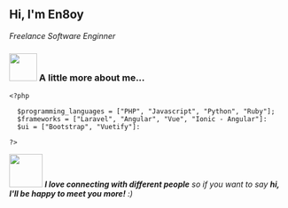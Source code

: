 <h2> Hi, I'm En8oy </h2>
<p>
  <em>
    Freelance Software Enginner
  </em>
</p>

<!-- [![Twitter: En8oyDX](https://img.shields.io/twitter/follow/En8oyDX?style=social)](https://twitter.com/En8oyDX)
[![Linkedin: thaianebraga](https://img.shields.io/badge/-thaianebraga-blue?style=flat-square&logo=Linkedin&logoColor=white&link=https://www.linkedin.com/in/thaianebraga/)](https://www.linkedin.com/in/thaianebraga/)
[![GitHub En8oy](https://img.shields.io/github/followers/En8oy?label=follow&style=social)](https://github.com/En8oy) -->


### <img src="https://media.giphy.com/media/VgCDAzcKvsR6OM0uWg/giphy.gif" width="50"> A little more about me...  

```
<?php

  $programming_languages = ["PHP", "Javascript", "Python", "Ruby"];
  $frameworks = ["Laravel", "Angular", "Vue", "Ionic - Angular"]:
  $ui = ["Bootstrap", "Vuetify"]:
  
?>
```

<img src="https://media.giphy.com/media/LnQjpWaON8nhr21vNW/giphy.gif" width="60"> <em><b>I love connecting with different people</b> so if you want to say <b>hi, I'll be happy to meet you more!</b> :)</em>
